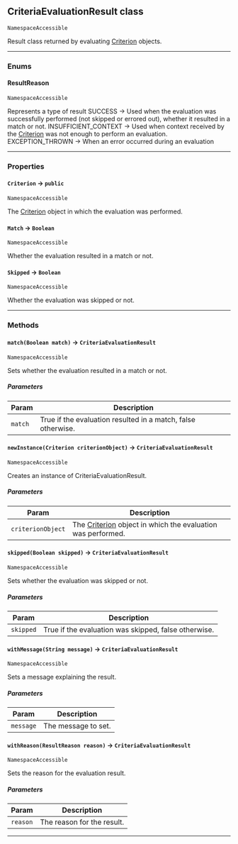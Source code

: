 ## CriteriaEvaluationResult class

`NamespaceAccessible`

Result class returned by evaluating [Criterion](apis/EvaluationsApi/Criterion.md) objects.

---
### Enums
#### ResultReason


`NamespaceAccessible`

Represents a type of result SUCCESS -> Used when the evaluation was successfully performed (not skipped or errored out), whether it resulted in a match or not. INSUFFICIENT_CONTEXT -> Used when context received by the [Criterion](apis/EvaluationsApi/Criterion.md) was not enough to perform an evaluation. EXCEPTION_THROWN -> When an error occurred during an evaluation

---
### Properties

#### `Criterion` → `public`

`NamespaceAccessible`

The [Criterion](apis/EvaluationsApi/Criterion.md) object in which the evaluation was performed.

#### `Match` → `Boolean`

`NamespaceAccessible`

Whether the evaluation resulted in a match or not.

#### `Skipped` → `Boolean`

`NamespaceAccessible`

Whether the evaluation was skipped or not.

---
### Methods
<!-- panels:start -->
<!-- div:left-panel -->
#### `match(Boolean match)` → `CriteriaEvaluationResult`

`NamespaceAccessible`

Sets whether the evaluation resulted in a match or not.

##### Parameters
|Param|Description|
|-----|-----------|
|`match` |  True if the evaluation resulted in a match, false otherwise. |

<!-- panels:end -->
<!-- panels:start -->
<!-- div:left-panel -->
#### `newInstance(Criterion criterionObject)` → `CriteriaEvaluationResult`

`NamespaceAccessible`

Creates an instance of CriteriaEvaluationResult.

##### Parameters
|Param|Description|
|-----|-----------|
|`criterionObject` |  The [Criterion](apis/EvaluationsApi/Criterion.md) object in which the evaluation was performed. |

<!-- panels:end -->
<!-- panels:start -->
<!-- div:left-panel -->
#### `skipped(Boolean skipped)` → `CriteriaEvaluationResult`

`NamespaceAccessible`

Sets whether the evaluation was skipped or not.

##### Parameters
|Param|Description|
|-----|-----------|
|`skipped` |  True if the evaluation was skipped, false otherwise. |

<!-- panels:end -->
<!-- panels:start -->
<!-- div:left-panel -->
#### `withMessage(String message)` → `CriteriaEvaluationResult`

`NamespaceAccessible`

Sets a message explaining the result.

##### Parameters
|Param|Description|
|-----|-----------|
|`message` |  The message to set. |

<!-- panels:end -->
<!-- panels:start -->
<!-- div:left-panel -->
#### `withReason(ResultReason reason)` → `CriteriaEvaluationResult`

`NamespaceAccessible`

Sets the reason for the evaluation result.

##### Parameters
|Param|Description|
|-----|-----------|
|`reason` |  The reason for the result. |

<!-- panels:end -->
---
